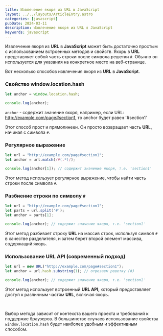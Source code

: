 ```yaml
---
title: Извлечение якоря из URL в JavaScript
layout: ../../layouts/ArticleEntry.astro
categories: [javascript]
pubDate: 2024-03-11
description: Извлечение якоря из URL в JavaScript
keywords: javascript
---
```


Извлечение якоря из **URL** в **JavaScript** может быть достаточно простым с использованием встроенных методов и свойств. Якорь в **URL** представляет собой часть строки после символа решетки `#`. Обычно он используется для указания на конкретное место на веб-странице.

Вот несколько способов извлечения якоря из **URL** в **JavaScript**.

### Свойство window.location.hash

```javascript
let anchor = window.location.hash;

console.log(anchor); 
```

`anchor` - содержит значение якоря, например, если URL: http://example.com/page#section1, то anchor будет равен '#section1'

Этот способ прост и прямолинеен. Он просто возвращает часть **UR**L, начиная с символа `#`.

### Регулярное выражение

```javascript
let url = "http://example.com/page#section1";
let anchor = url.match(/#(.*)/);

console.log(anchor[1]); // содержит значение якоря, т.е. 'section1'
```

Этот метод использует регулярное выражение, чтобы найти часть строки после символа `#`.

### Разбиение строки по символу `#`

```javascript
let url = "http://example.com/page#section1";
let parts = url.split('#');
let anchor = parts[1];

console.log(anchor); // содержит значение якоря, т.е. 'section1'
```

Этот метод разбивает строку **URL** на массив строк, используя символ `#` в качестве разделителя, и затем берет второй элемент массива, содержащий якорь.

### Использование URL API (современный подход)

```javascript
let url = new URL("http://example.com/page#section1");
let anchor = url.hash.substring(1); // отрезаем решетку (#)

console.log(anchor); // содержит значение якоря, т.е. 'section1'
```

Этот метод использует встроенный **URL API**, который предоставляет доступ к различным частям **URL**, включая якорь.

<br>

Выбор метода зависит от контекста вашего проекта и требований к поддержке браузеров. В большинстве случаев использование свойства `window.location.hash` будет наиболее удобным и эффективным способом.

